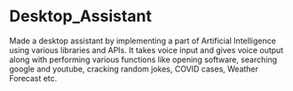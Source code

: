 # Desktop_Assistant

Made a desktop assistant by implementing a part of Artificial Intelligence using various libraries and APIs. It takes voice input and gives voice output along with performing various functions like opening software, searching google and youtube, cracking random jokes, COVID cases, Weather Forecast etc.
